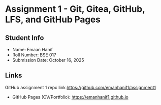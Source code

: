 # Assignment 1 - Git, Gitea, GitHub, LFS, and GitHub Pages

## Student Info
- Name: Emaan Hanif
- Roll Number: BSE 017
- Submission Date: October 16, 2025


## Links
GitHub assignment 1 repo link:https://github.com/emanhanif1/assignment1
- GitHub Pages (CV/Portfolio): https://emanhanif1.github.io

